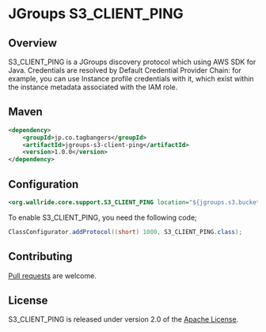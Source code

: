 # JGroups S3_CLIENT_PING

## Overview

S3_CLIENT_PING is a JGroups discovery protocol which using AWS SDK for Java.
Credentials are resolved by Default Credential Provider Chain: for example, you can use Instance profile credentials with it, which exist within the instance metadata associated with the IAM role.

## Maven

```xml
<dependency>
	<groupId>jp.co.tagbangers</groupId>
	<artifactId>jgroups-s3-client-ping</artifactId>
	<version>1.0.0</version>
</dependency>
```

## Configuration

```xml
<org.wallride.core.support.S3_CLIENT_PING location="${jgroups.s3.bucket}" />
```

To enable S3_CLIENT_PING, you need the following code;

```java
ClassConfigurator.addProtocol((short) 1000, S3_CLIENT_PING.class);
```

## Contributing

[Pull requests] are welcome.

## License

S3_CLIENT_PING is released under version 2.0 of the [Apache License].


[Pull requests]: http://help.github.com/send-pull-requests
[Apache License]: http://www.apache.org/licenses/LICENSE-2.0

